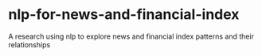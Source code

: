# nlp-for-news-and-financial-index
A research using nlp to explore news and financial index patterns and their relationships
